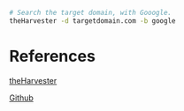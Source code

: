 ```bash
# Search the target domain, with Gooogle.
theHarvester -d targetdomain.com -b google
```

# References
[theHarvester](https://pypi.org/project/theHarvester/)

[Github](https://github.com/laramies/theHarvester)